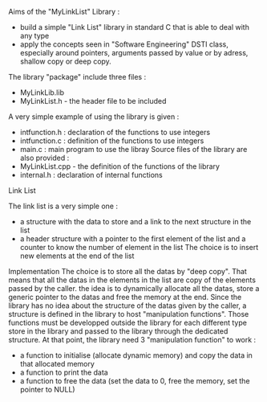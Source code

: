 Aims of the "MyLinkList" Library :
* build a simple "Link List" library in standard C that is able to deal with any type
* apply the concepts seen in "Software Engineering" DSTI class, especially around pointers, arguments passed by value or by adress, shallow copy or deep copy.

The library "package" include three files :
* MyLinkLib.lib
* MyLinkList.h - the header file to be included

A very simple example of using the library is given :
* intfunction.h : declaration of the functions to use integers
* intfunction.c : definition of the functions to use integers
* main.c : main program to use the libray
Source files of the library are also provided :
* MyLinkList.cpp - the definition of the functions of the library
* internal.h : declaration of internal functions

Link List

The link list is a very simple one :
* a structure with the data to store and a link to the next structure in the list
* a header structure with a pointer to the first element of the list and a counter to know the number of element in the list
The choice is to insert new elements at the end of the list

Implementation
The choice is to store all the datas by "deep copy". That means that all the datas in the elements in the list are copy of the elements passed by the caller.
the idea is to dynamically allocate all the datas, store a generic pointer to the datas and free the memory at the end.
Since the library has no idea about the structure of the datas given by the caller, a structure is defined in the library to host "manipulation functions".
Those functions must be developped outside the library for each different type store in the library and passed to the library through the dedicated structure.
At that point, the library need 3 "manipulation function" to work :
* a function to initialise (allocate dynamic memory) and copy the data in that allocated memory
* a function to print the data
* a function to free the data (set the data to 0, free the memory, set the pointer to NULL)


